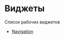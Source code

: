 Виджеты
=======



Список рабочих виджетов

+ [Navigation](https://github.com/socialist/yii2-admin-lte/blob/master/docs/widget/navigation.md)